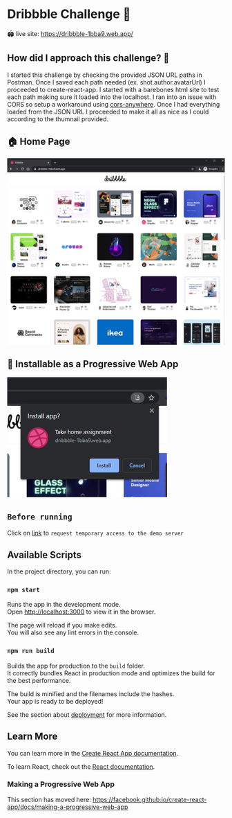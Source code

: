 # Dribbble Challenge 🏀

🏟 live site: https://dribbble-1bba9.web.app/

## How did I approach this challenge? 🤔

I started this challenge by checking the provided JSON URL paths in Postman. Once I saved each path needed (ex. shot.author.avatarUrl) I proceeded to create-react-app. I started with a barebones html site to test each path making sure it loaded into the localhost. I ran into an issue with CORS so setup a workaround using [cors-anywhere](https://github.com/Rob--W/cors-anywhere). Once I had everything loaded from the JSON URL I proceeded to make it all as nice as I could according to the thumnail provided.

## 🏠 Home Page

![Home Page](/public/images/homepage.jpg)

## 📱 Installable as a Progressive Web App

![Home Page](/public/images/appInstall.jpg)

## `Before running`

Click on [link](https://cors-anywhere.herokuapp.com/corsdemo) to `request temporary access to the demo server`

## Available Scripts

In the project directory, you can run:

### `npm start`

Runs the app in the development mode.<br />
Open [http://localhost:3000](http://localhost:3000) to view it in the browser.

The page will reload if you make edits.<br />
You will also see any lint errors in the console.

### `npm run build`

Builds the app for production to the `build` folder.<br />
It correctly bundles React in production mode and optimizes the build for the best performance.

The build is minified and the filenames include the hashes.<br />
Your app is ready to be deployed!

See the section about [deployment](https://facebook.github.io/create-react-app/docs/deployment) for more information.

## Learn More

You can learn more in the [Create React App documentation](https://facebook.github.io/create-react-app/docs/getting-started).

To learn React, check out the [React documentation](https://reactjs.org/).

### Making a Progressive Web App

This section has moved here: https://facebook.github.io/create-react-app/docs/making-a-progressive-web-app
